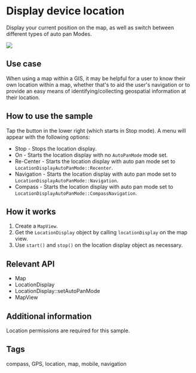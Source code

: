 # Display device location

Display your current position on the map, as well as switch between different types of auto pan Modes.

![](screenshot.png)

## Use case

When using a map within a GIS, it may be helpful for a user to know their own location within a map, whether that's to aid the user's navigation or to provide an easy means of identifying/collecting geospatial information at their location.

## How to use the sample

Tap the button in the lower right (which starts in Stop mode). A menu will appear with the following options:

* Stop - Stops the location display.
* On - Starts the location display with no `AutoPanMode` mode set.
* Re-Center - Starts the location display with auto pan mode set to `LocationDisplayAutoPanMode::Recenter`.
* Navigation - Starts the location display with auto pan mode set to `LocationDisplayAutoPanMode::Navigation`.
* Compass - Starts the location display with auto pan mode set to `LocationDisplayAutoPanMode::CompassNavigation`.

## How it works

1. Create a `MapView`.
2. Get the `LocationDisplay` object by calling `locationDisplay` on the map view.
3. Use `start()` and `stop()` on the location display object as necessary.

## Relevant API

* Map
* LocationDisplay
* LocationDisplay::setAutoPanMode
* MapView

## Additional information

Location permissions are required for this sample.

## Tags

compass, GPS, location, map, mobile, navigation
